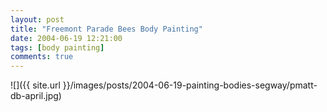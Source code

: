 ```yaml
---
layout: post
title: "Freemont Parade Bees Body Painting"
date: 2004-06-19 12:21:00
tags: [body painting]
comments: true
---
```

![]({{ site.url }}/images/posts/2004-06-19-painting-bodies-segway/pmatt-db-april.jpg)


